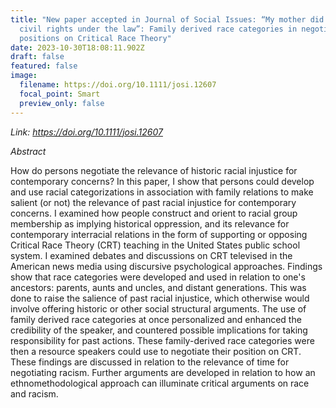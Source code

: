 ```yaml
---
title: "New paper accepted in Journal of Social Issues: “My mother did not have
  civil rights under the law”: Family derived race categories in negotiating
  positions on Critical Race Theory"
date: 2023-10-30T18:08:11.902Z
draft: false
featured: false
image:
  filename: https://doi.org/10.1111/josi.12607
  focal_point: Smart
  preview_only: false
---
```



*Link: https://doi.org/10.1111/josi.12607* 

*Abstract*

How do persons negotiate the relevance of historic racial injustice for contemporary concerns? In this paper, I show that persons could develop and use racial categorizations in association with family relations to make salient (or not) the relevance of past racial injustice for contemporary concerns. I examined how people construct and orient to racial group membership as implying historical oppression, and its relevance for contemporary interracial relations in the form of supporting or opposing Critical Race Theory (CRT) teaching in the United States public school system. I examined debates and discussions on CRT televised in the American news media using discursive psychological approaches. Findings show that race categories were developed and used in relation to one's ancestors: parents, aunts and uncles, and distant generations. This was done to raise the salience of past racial injustice, which otherwise would involve offering historic or other social structural arguments. The use of family derived race categories at once personalized and enhanced the credibility of the speaker, and countered possible implications for taking responsibility for past actions. These family-derived race categories were then a resource speakers could use to negotiate their position on CRT. These findings are discussed in relation to the relevance of time for negotiating racism. Further arguments are developed in relation to how an ethnomethodological approach can illuminate critical arguments on race and racism.
